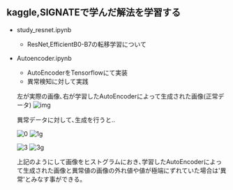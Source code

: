 ## kaggle,SIGNATEで学んだ解法を学習する

- study_resnet.ipynb
  - ResNet,EfficientB0-B7の転移学習について

- Autoencoder.ipynb
  - AutoEncoderをTensorflowにて実装
  - 異常検知に対して実践　
  
  左が実際の画像､右が学習したAutoEncoderによって生成された画像(正常データ)
  ![img](https://user-images.githubusercontent.com/61785070/152639951-673f9834-2e4f-48b5-a5e4-26bac7e83975.png)
  
  
  
  異常データに対して､生成を行うと..
  
  
  ![0](https://user-images.githubusercontent.com/61785070/152640084-5ca6eceb-a03b-4309-8c6f-f060af8d7750.png)
  ![1g](https://user-images.githubusercontent.com/61785070/152640175-774a2e2e-27be-4f62-967c-93fc0b18378c.png)  

  ![3](https://user-images.githubusercontent.com/61785070/152640121-407c30ca-b955-4b92-8746-72c1c7c8d7a5.png)
  ![3g](https://user-images.githubusercontent.com/61785070/152640194-783a5278-4586-4427-8637-8a98ee19e92d.png)    

  上記のようにして画像をヒストグラムにおき､学習したAutoEncoderによって生成された画像と異常値の画像の外れ値や値が極端にずれていた場合は'異常'とみなす事ができる｡

